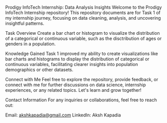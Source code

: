 Prodigy InfoTech Internship: Data Analysis Insights
Welcome to the Prodigy InfoTech Internship repository! This repository documents are for Task 1 of my internship journey, focusing on data cleaning, analysis, and uncovering insightful patterns.

Task Overview
Create a bar chart or histogram to visualize the distribution of a categorical or continuous variable, such as the disctribution of ages or genders in a population.

Knowledge Gained
Task 1 improved my ability to create visualizations like bar charts and histograms to display the distribution of categorical or continuous variables, facilitating clearer insights into population demographics or other datasets.

Connect with Me
Feel free to explore the repository, provide feedback, or connect with me for further discussions on data science, internship experiences, or any related topics. Let's learn and grow together!

Contact Information
For any inquiries or collaborations, feel free to reach out:

Email: akshkapadia@gmail.com
LinkedIn: Aksh Kapadia
